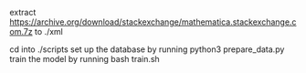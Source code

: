 extract https://archive.org/download/stackexchange/mathematica.stackexchange.com.7z to ./xml

cd into ./scripts
set up the database by running python3 prepare_data.py
train the model by running bash train.sh